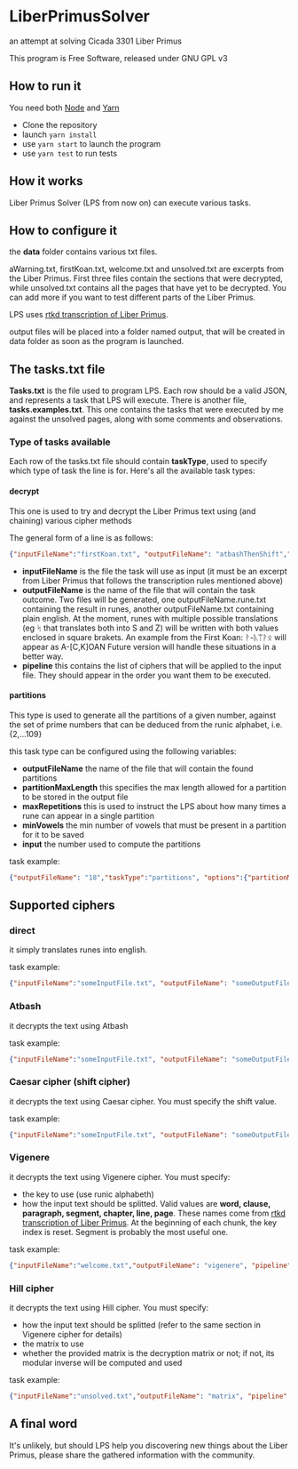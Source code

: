 # LiberPrimusSolver
an attempt at solving Cicada 3301 Liber Primus

This program is Free Software, released under GNU GPL v3

## How to run it

You need both [Node](https://nodejs.org/en/) and 
[Yarn](https://yarnpkg.com/lang/en/)

- Clone the repository
- launch `yarn install`
- use `yarn start` to launch the program
- use `yarn test` to run tests

## How it works

Liber Primus Solver (LPS from now on) can execute various tasks.

## How to configure it

the **data** folder contains various txt files.

aWarning.txt, firstKoan.txt, welcome.txt and unsolved.txt are excerpts from the
Liber Primus. First three files contain the sections that were decrypted, while
unsolved.txt contains all the pages that have yet to be decrypted.
You can add more if you want to test different parts of the Liber Primus.

LPS uses [rtkd transcription of Liber Primus](https://github.com/rtkd/iddqd/tree/master/liber-primus__transcription--master).

output files will be placed into a folder named output, that will be created in
data folder as soon as the program is launched.

## The tasks.txt file

**Tasks.txt** is the file used to program LPS. Each row should be a valid JSON,
and represents a task that LPS will execute.
There is another file, **tasks.examples.txt**. This one contains the tasks that were executed by me against the
unsolved pages, along with some comments and observations.


### Type of tasks available

Each row of the tasks.txt file should contain **taskType**, used to specify which type of task the line is
for. Here's all the available task types:

#### decrypt

This one is used to try and decrypt the Liber Primus text using (and chaining) various cipher methods

The general form of a line is as follows:
```json
{"inputFileName":"firstKoan.txt", "outputFileName": "atbashThenShift","taskType":"decrypt", "pipeline":[{"cipher":"atbash"}, {"cipher":"shift", "by":"3"}]}
```

- **inputFileName** is the file the task will use as input (it must be an excerpt
from Liber Primus that follows the transcription rules mentioned above)
- **outputFileName** is the name of the file that will contain the task outcome.
Two files will be generated, one outputFileName.rune.txt containing the result
in runes, another outputFileName.txt containing plain english. At the moment,
runes with multiple possible translations (eg ᛋ that translates
 both into S and Z) will be written with both values enclosed in square brakets.
 An example from the First Koan: ᚹ-ᚣᛠᚹᛟ will appear as A-[C,K]OAN
 Future version will handle these situations in a better way.
- **pipeline** this contains the list of ciphers that will be applied to the input
file. They should appear in the order you want them to be executed.

#### partitions

This type is used to generate all the partitions of a given number, against the set of prime numbers
that can be deduced from the runic alphabet, i.e. {2,...109}

this task type can be configured using the following variables:
- **outputFileName** the name of the file that will contain the found partitions
- **partitionMaxLength** this specifies the max length allowed for a partition to be stored in the output
file
- **maxRepetitions** this is used to instruct the LPS about how many times a rune can appear in a single
partition
- **minVowels** the min number of vowels that must be present in a partition for it to be saved
- **input** the number used to compute the partitions

task example:

```json
{"outputFileName": "18","taskType":"partitions", "options":{"partitionMaxLength":9,"maxRepetitions":2,"minVowels":1}, "input":18}
```

## Supported ciphers

### direct

it simply translates runes into english.

task example:

```json
{"inputFileName":"someInputFile.txt", "outputFileName": "someOutputFile", "pipeline":[{"cipher":"direct"}]}
```

### Atbash

it decrypts the text using Atbash

task example:

```json
{"inputFileName":"someInputFile.txt", "outputFileName": "someOutputFile", "pipeline":[{"cipher":"atbash"}]}
```

### Caesar cipher (shift cipher)

it decrypts the text using Caesar cipher. You must specify the shift value.

task example:
```json
{"inputFileName":"someInputFile.txt", "outputFileName": "someOutputFile", "pipeline":[{"cipher":"shift", "by":"3"}]}
```

### Vigenere

it decrypts the text using Vigenere cipher. You must specify:

- the key to use (use runic alphabeth)
- how the input text should be splitted. 
Valid values are **word, clause, paragraph, segment, chapter, line, page**.
These names come from [rtkd transcription of Liber Primus](https://github.com/rtkd/iddqd/tree/master/liber-primus__transcription--master).
At the beginning of each chunk, the key index is reset. 
Segment is probably the most useful one.

task example:
```json
{"inputFileName":"welcome.txt","outputFileName": "vigenere", "pipeline":[{"cipher":"vigenere", "key":"ᛞᛁᚢᛁᚾᛁᛏᚣ", "splitBy":"segment"}]}
```

### Hill cipher

it decrypts the text using Hill cipher. You must specify:

- how the input text should be splitted (refer to the same section in Vigenere cipher for details)
- the matrix to use
- whether the provided matrix is the decryption matrix or not; if not, its modular inverse
will be computed and used

task example:
```json
{"inputFileName":"unsolved.txt","outputFileName": "matrix", "pipeline":[{"cipher":"hill", "splitBy":"segment","isDecryptionMatrix":false, "matrix":[[272, 138, 341, 131, 151],[366, 199, 130, 320, 18],[226, 245, 91, 245, 226],[18, 320, 130, 199, 366],[151, 131, 341, 138, 272]]}]}
```

## A final word

It's unlikely, but should LPS help you discovering new things about the Liber Primus, please share the gathered information
with the community.